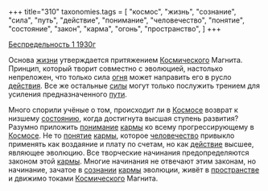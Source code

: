 +++
title="310"
taxonomies.tags = [
 "космос",
 "жизнь",
 "сознание",
 "сила",
 "путь",
 "действие",
 "понимание",
 "человечество",
 "понятие",
 "состояние",
 "закон",
 "карма",
 "огонь",
 "пространство",
]
+++

[Беспредельность 1 1930г](/agni/1930)

Основа [жизни](/tags/жизнь) утверждается притяжением [Космического](/tags/космос) Магнита. Принцип, который творит совместно с эволюцией, настолько непреложен, что только сила [огня](/tags/огонь) может направить его в русло [действия](/tags/[действие](/tags/действие)). Все же остальные [силы](/tags/сила) могут только послужить трением для усиления предназначенного [пути](/tags/путь).   

Много спорили учёные о том, происходит ли в [Космосе](/tags/космос) возврат к низшему [состоянию](/tags/состояние), когда достигнута высшая ступень развития? Разумно приложить [понимание](/tags/понимание) [кармы](/tags/карма) ко всему прогрессирующему в [Космосе](/tags/космос). Не то [понятие](/tags/понятие) [кармы](/tags/карма), которое [человечество](/tags/человечество) привыкло применять как воздаяние и плату по счетам, но как [действие](/tags/действие) высшее, являющее эволюцию. Все творческие начинания предопределяются законом этой [кармы](/tags/карма). Многие начинания не отвечают этим законам, но начинание, зачатое в [сознании](/tags/сознание) [кармы](/tags/карма) эволюции, живёт в [пространстве](/tags/пространство) и движимо токами [Космического](/tags/космос) Магнита.